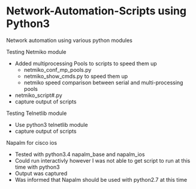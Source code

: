# Network-Automation-Scripts using Python3
Network automation using various python modules

Testing Netmiko module
- Added multiprocessing Pools to scripts to speed them up
    - netmiko_conf_mp_pools.py 
    - netmiko_show_cmds.py to speed them up
    - netmiko speed comparison between serial and multi-processing pools
- netmiko_script#.py
- capture output of scripts

Testing Telnetlib module
- Use python3 telnetlib module
- capture output of scripts

Napalm for cisco ios
- Tested with python3.4 napalm_base and napalm_ios
- Could run interactivly however I was not able to get script to run at this time with python3
- Output was captured
- Was informed that Napalm should be used with python2.7 at this time
